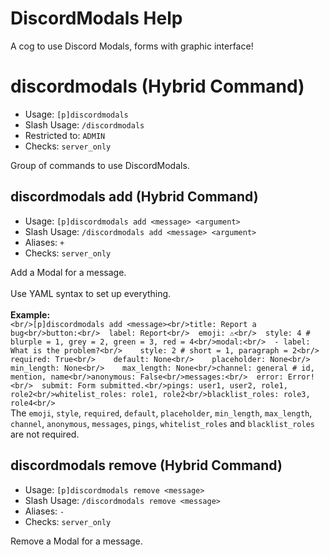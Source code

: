 # DiscordModals Help

A cog to use Discord Modals, forms with graphic interface!

# discordmodals (Hybrid Command)
 - Usage: `[p]discordmodals `
 - Slash Usage: `/discordmodals `
 - Restricted to: `ADMIN`
 - Checks: `server_only`

Group of commands to use DiscordModals.

## discordmodals add (Hybrid Command)
 - Usage: `[p]discordmodals add <message> <argument> `
 - Slash Usage: `/discordmodals add <message> <argument> `
 - Aliases: `+`
 - Checks: `server_only`

Add a Modal for a message.<br/><br/>Use YAML syntax to set up everything.<br/><br/>**Example:**<br/>```<br/>[p]discordmodals add <message><br/>title: Report a bug<br/>button:<br/>  label: Report<br/>  emoji: ⚠️<br/>  style: 4 # blurple = 1, grey = 2, green = 3, red = 4<br/>modal:<br/>  - label: What is the problem?<br/>    style: 2 # short = 1, paragraph = 2<br/>    required: True<br/>    default: None<br/>    placeholder: None<br/>    min_length: None<br/>    max_length: None<br/>channel: general # id, mention, name<br/>anonymous: False<br/>messages:<br/>  error: Error!<br/>  submit: Form submitted.<br/>pings: user1, user2, role1, role2<br/>whitelist_roles: role1, role2<br/>blacklist_roles: role3, role4<br/>```<br/>The `emoji`, `style`, `required`, `default`, `placeholder`, `min_length`, `max_length`, `channel`, `anonymous`, `messages`, `pings`, `whitelist_roles` and `blacklist_roles` are not required.

## discordmodals remove (Hybrid Command)
 - Usage: `[p]discordmodals remove <message> `
 - Slash Usage: `/discordmodals remove <message> `
 - Aliases: `-`
 - Checks: `server_only`

Remove a Modal for a message.

